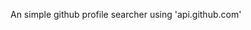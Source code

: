 <img src="https://i.imgur.com/sEa1JJZ.png" alt="">

An simple github profile searcher using 'api.github.com'
